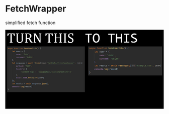 # FetchWrapper
 simplified fetch function

![example](https://github.com/Gravedd/FetchWrapper/blob/main/assets/main.jpg)